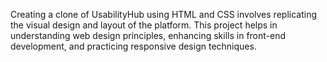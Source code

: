 Creating a clone of UsabilityHub using HTML and CSS involves replicating the visual design and layout of the platform. This project helps in understanding web design principles, enhancing skills in front-end development, and practicing responsive design techniques.
